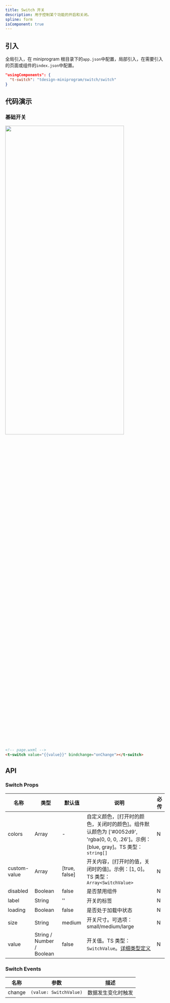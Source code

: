 ```yaml
---
title: Switch 开关
description: 用于控制某个功能的开启和关闭。
spline: form
isComponent: true
---
```


## 引入

全局引入，在 miniprogram 根目录下的`app.json`中配置，局部引入，在需要引入的页面或组件的`index.json`中配置。

```json
"usingComponents": {
  "t-switch": "tdesign-miniprogram/switch/switch"
}
```

## 代码演示

### 基础开关

<img src="https://tdesign.gtimg.com/miniprogram/readme/switch.png" width="375px" height="50%">

```html
<!-- page.wxml -->
<t-switch value="{{value}}" bindchange="onChange"></t-switch>
```

## API

### Switch Props

| 名称         | 类型                      | 默认值        | 说明                                                                                                                                | 必传 |
| ------------ | ------------------------- | ------------- | ----------------------------------------------------------------------------------------------------------------------------------- | ---- |
| colors       | Array                     | -             | 自定义颜色，[打开时的颜色，关闭时的颜色]。组件默认颜色为 ['#0052d9', 'rgba(0, 0, 0, .26']。示例：[blue, gray]。TS 类型：`string[]`  | N    |
| custom-value | Array                     | [true, false] | 开关内容，[打开时的值，关闭时的值]。示例：[1, 0]。TS 类型：`Array<SwitchValue>`                                                     | N    |
| disabled     | Boolean                   | false         | 是否禁用组件                                                                                                                        | N    |
| label        | String                    | ''            | 开关的标签                                                                                                                          | N    |
| loading      | Boolean                   | false         | 是否处于加载中状态                                                                                                                  | N    |
| size         | String                    | medium        | 开关尺寸。可选项：small/medium/large                                                                                                | N    |
| value        | String / Number / Boolean | false         | 开关值。TS 类型：`SwitchValue`。[详细类型定义](https://github.com/Tencent/tdesign-miniprogram/tree/develop/src/switch/type.ts) | N    |

### Switch Events

| 名称   | 参数                   | 描述               |
| ------ | ---------------------- | ------------------ |
| change | `(value: SwitchValue)` | 数据发生变化时触发 |
